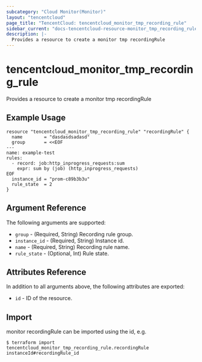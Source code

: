 ```yaml
---
subcategory: "Cloud Monitor(Monitor)"
layout: "tencentcloud"
page_title: "TencentCloud: tencentcloud_monitor_tmp_recording_rule"
sidebar_current: "docs-tencentcloud-resource-monitor_tmp_recording_rule"
description: |-
  Provides a resource to create a monitor tmp recordingRule
---
```


# tencentcloud_monitor_tmp_recording_rule

Provides a resource to create a monitor tmp recordingRule

## Example Usage

```hcl
resource "tencentcloud_monitor_tmp_recording_rule" "recordingRule" {
  name        = "dasdasdsadasd"
  group       = <<EOF
---
name: example-test
rules:
  - record: job:http_inprogress_requests:sum
    expr: sum by (job) (http_inprogress_requests)
EOF
  instance_id = "prom-c89b3b3u"
  rule_state  = 2
}
```

## Argument Reference

The following arguments are supported:

* `group` - (Required, String) Recording rule group.
* `instance_id` - (Required, String) Instance id.
* `name` - (Required, String) Recording rule name.
* `rule_state` - (Optional, Int) Rule state.

## Attributes Reference

In addition to all arguments above, the following attributes are exported:

* `id` - ID of the resource.



## Import

monitor recordingRule can be imported using the id, e.g.
```
$ terraform import tencentcloud_monitor_tmp_recording_rule.recordingRule instanceId#recordingRule_id
```

